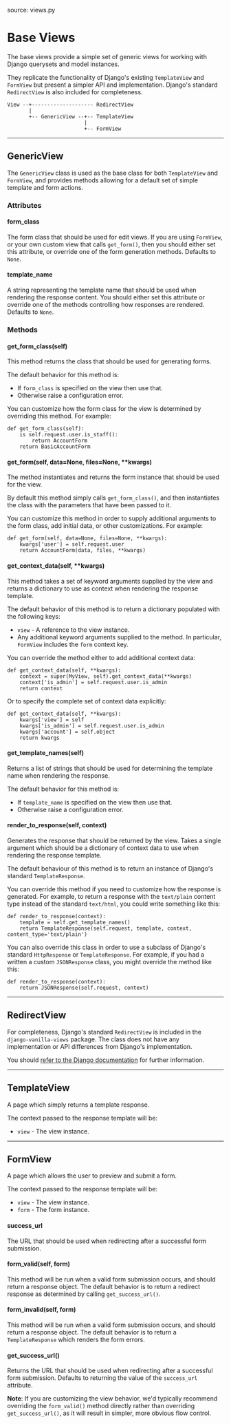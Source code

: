 source: views.py

# Base Views

The base views provide a simple set of generic views for working with Django querysets and model instances.

They replicate the functionality of Django's existing `TemplateView` and `FormView` but present a simpler API and implementation.  Django's standard `RedirectView` is also included for completeness.

	View --+-------------------- RedirectView
	       |
	       +-- GenericView --+-- TemplateView
	                         |
	                         +-- FormView

---

## GenericView

The `GenericView` class is used as the base class for both `TemplateView` and `FormView`, and provides methods allowing for a default set of simple template and form actions.

### Attributes

#### form_class

The form class that should be used for edit views.  If you are using `FormView`, or your own custom view that calls `get_form()`, then you should either set this attribute, or override one of the form generation methods.  Defaults to `None`.

#### template_name

A string representing the template name that should be used when rendering the response content.  You should either set this attribute or override one of the methods controlling how responses are rendered.  Defaults to `None`.

### Methods

#### get_form_class(self)

This method returns the class that should be used for generating forms.

The default behavior for this method is:

* If `form_class` is specified on the view then use that.
* Otherwise raise a configuration error.

You can customize how the form class for the view is determined by overriding this method.  For example:

    def get_form_class(self):
        is self.request.user.is_staff():
            return AccountForm
        return BasicAccountForm

#### get_form(self, data=None, files=None, **kwargs)

The method instantiates and returns the form instance that should be used for the view.

By default this method simply calls `get_form_class()`, and then instantiates the class with the parameters that have been passed to it.

You can customize this method in order to supply additional arguments to the form class, add initial data, or other customizations.  For example:

    def get_form(self, data=None, files=None, **kwargs):
        kwargs['user'] = self.request.user
        return AccountForm(data, files, **kwargs) 

#### get_context_data(self, **kwargs)

This method takes a set of keyword arguments supplied by the view and returns a dictionary to use as context when rendering the response template.

The default behavior of this method is to return a dictionary populated with the following keys:

* `view` - A reference to the view instance.
* Any additional keyword arguments supplied to the method.  In particular, `FormView` includes the `form` context key. 

You can override the method either to add additional context data:

    def get_context_data(self, **kwargs):
		context = super(MyView, self).get_context_data(**kwargs)
        context['is_admin'] = self.request.user.is_admin
        return context

Or to specify the complete set of context data explicitly:

    def get_context_data(self, **kwargs):
        kwargs['view'] = self
        kwargs['is_admin'] = self.request.user.is_admin
        kwargs['account'] = self.object
        return kwargs

#### get_template_names(self)

Returns a list of strings that should be used for determining the template name when rendering the response.

The default behavior for this method is:

* If `template_name` is specified on the view then use that.
* Otherwise raise a configuration error.

#### render_to_response(self, context)

Generates the response that should be returned by the view.  Takes a single argument which should be a dictionary of context data to use when rendering the response template.

The default behaviour of this method is to return an instance of Django's standard `TemplateResponse`.

You can override this method if you need to customize how the response is generated.  For example, to return a response with the `text/plain` content type instead of the standard `text/html`, you could write something like this:

    def render_to_response(context):
    	template = self.get_template_names()
        return TemplateResponse(self.request, template, context, content_type='text/plain')

You can also override this class in order to use a subclass of Django's standard `HttpResponse` or `TemplateResponse`.  For example, if you had a written a custom `JSONResponse` class, you might override the method like this:

    def render_to_response(context):
        return JSONResponse(self.request, context)

---

## RedirectView

For completeness, Django's standard `RedirectView` is included in the `django-vanilla-views` package.  The class does not have any implementation or API differences from Django's implementation.

You should [refer to the Django documentation][redirect-view-docs] for further information.

---

## TemplateView

A page which simply returns a template response.

The context passed to the response template will be:

* `view` - The view instance.

---

## FormView

A page which allows the user to preview and submit a form.

The context passed to the response template will be:

* `view` - The view instance.
* `form` - The form instance.

#### success_url

The URL that should be used when redirecting after a successful form submission.

#### form_valid(self, form)

This method will be run when a valid form submission occurs, and should return a response object.  The default behavior is to return a redirect response as determined by calling `get_success_url()`.

#### form_invalid(self, form)

This method will be run when a valid form submission occurs, and should return a response object.  The default behavior is to return a `TemplateResponse` which renders the form errors.


#### get_success_url()

Returns the URL that should be used when redirecting after a successful form submission.  Defaults to returning the value of the `success_url` attribute.

**Note**: If you are customizing the view behavior, we'd typically recommend overriding the `form_valid()` method directly rather than overriding `get_success_url()`, as it will result in simpler, more obvious flow control.

[redirect-view-docs]: https://docs.djangoproject.com/en/dev/ref/class-based-views/base/#redirectview
